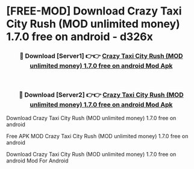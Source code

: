 # [FREE-MOD] Download Crazy Taxi City Rush (MOD unlimited money) 1.7.0 free on android - d326x


<div align="center">
<h3>🔴 Download [Server1] 👉👉 <a href="https://apk-comot.site?title=Crazy_Taxi_City_Rush_(MOD_unlimited_money)_1.7.0_free_on_android">Crazy Taxi City Rush (MOD unlimited money) 1.7.0 free on android Mod Apk</a></h3><br>

<h3>🔴 Download [Server2] 👉👉 <a href="https://apk-comot.site?title=Crazy_Taxi_City_Rush_(MOD_unlimited_money)_1.7.0_free_on_android">Crazy Taxi City Rush (MOD unlimited money) 1.7.0 free on android Mod Apk</a></h3>
</div>



Download Crazy Taxi City Rush (MOD unlimited money) 1.7.0 free on android 

Free APK MOD Crazy Taxi City Rush (MOD unlimited money) 1.7.0 free on android 

Download Crazy Taxi City Rush (MOD unlimited money) 1.7.0 free on android Mod For Android
